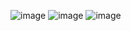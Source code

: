 
![image](https://user-images.githubusercontent.com/43417690/236355560-948c3172-5260-4ede-9056-021a4d593cdb.png)
![image](https://user-images.githubusercontent.com/43417690/236357938-8ed3bca1-e578-4caa-9751-f26ec053f8e2.png)
![image](https://user-images.githubusercontent.com/43417690/236358405-7440fbab-74a0-41ec-ac78-7f10629ae046.png)
